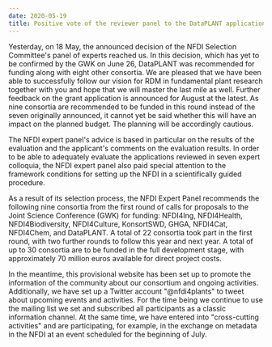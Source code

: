 ```yaml
---
date: 2020-05-19
title: Positive vote of the reviewer panel to the DataPLANT application
---
```


Yesterday, on 18 May, the announced decision of the NFDI Selection Committee's panel of experts reached us. In this decision, which has yet to be confirmed by the GWK on June 26, DataPLANT was recommended for funding along with eight other consortia. We are pleased that we have been able to successfully follow our vision for RDM in fundamental plant research together with you and hope that we will master the last mile as well. Further feedback on the grant application is announced for August at the latest. As nine consortia are recommended to be funded in this round instead of the seven originally announced, it cannot yet be said whether this will have an impact on the planned budget. The planning will be accordingly cautious.

The NFDI expert panel's advice is based in particular on the results of the evaluation and the applicant's comments on the evaluation results. In order to be able to adequately evaluate the applications reviewed in seven expert colloquia, the NFDI expert panel also paid special attention to the framework conditions for setting up the NFDI in a scientifically guided procedure.

As a result of its selection process, the NFDI Expert Panel recommends the following nine consortia from the first round of calls for proposals to the Joint Science Conference (GWK) for funding: NFDI4Ing, NFDI4Health, NFDI4Biodiversity, NFDI4Culture, KonsortSWD, GHGA, NFDI4Cat, NFDI4Chem, and DataPLANT. A total of 22 consortia took part in the first round, with two further rounds to follow this year and next year. A total of up to 30 consortia are to be funded in the full development stage, with approximately 70 million euros available for direct project costs.

In the meantime, this provisional website has been set up to promote the information of the community about our consortium and ongoing activities. Additionally, we have set up a Twitter account "@nfdi4plants" to tweet about upcoming events and activities. For the time being we continue to use the mailing list we set and subscribed all participants as a classic information channel. At the same time, we have entered into "cross-cutting activities" and are participating, for example, in the exchange on metadata in the NFDI at an event scheduled for the beginning of July.